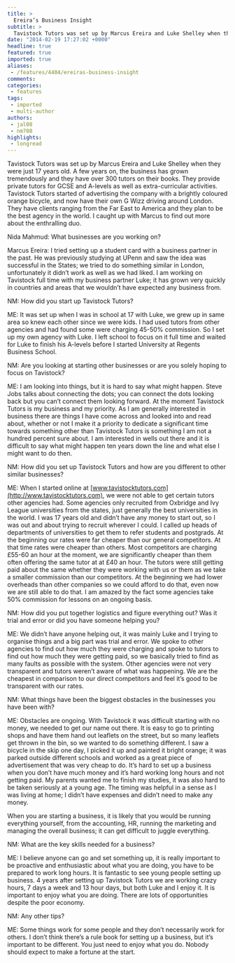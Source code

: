 ```yaml
---
title: >
  Ereira’s Business Insight
subtitle: >
  Tavistock Tutors was set up by Marcus Ereira and Luke Shelley when they were just 17 years old. A few years on, the business has grown tremendously and they have over 300 tutors on their books.
date: "2014-02-19 17:27:02 +0000"
headline: true
featured: true
imported: true
aliases:
 - /features/4404/ereiras-business-insight
comments:
categories:
 - features
tags:
 - imported
 - multi-author
authors:
 - jal08
 - nm708
highlights:
 - longread
---
```


Tavistock Tutors was set up by Marcus Ereira and Luke Shelley when they were just 17 years old. A few years on, the business has grown tremendously and they have over 300 tutors on their books. They provide private tutors for GCSE and A-levels as well as extra-curricular activities. Tavistock Tutors started of advertising the company with a brightly coloured orange bicycle, and now have their own G Wizz driving around London. They have clients ranging from the Far East to America and they plan to be the best agency in the world. I caught up with Marcus to find out more about the enthralling duo.

Nida Mahmud: What businesses are you working on?

Marcus Ereira: I tried setting up a student card with a business partner in the past. He was previously studying at UPenn and saw the idea was successful in the States; we tried to do something similar in London, unfortunately it didn’t work as well as we had liked. I am working on Tavistock full time with my business partner Luke; it has grown very quickly in countries and areas that we wouldn’t have expected any business from.

NM: How did you start up Tavistock Tutors?

ME: It was set up when I was in school at 17 with Luke, we grew up in same area so knew each other since we were kids. I had used tutors from other agencies and had found some were charging 45-50% commission. So I set up my own agency with Luke. I left school to focus on it full time and waited for Luke to finish his A-levels before I started University at Regents Business School.

NM: Are you looking at starting other businesses or are you solely hoping to focus on Tavistock?

ME: I am looking into things, but it is hard to say what might happen. Steve Jobs talks about connecting the dots; you can connect the dots looking back but you can’t connect them looking forward. At the moment Tavistock Tutors is my business and my priority. As I am generally interested in business there are things I have come across and looked into and read about, whether or not I make it a priority to dedicate a significant time towards something other than Tavistock Tutors is something I am not a hundred percent sure about. I am interested in wells out there and it is difficult to say what might happen ten years down the line and what else I might want to do then.

NM: How did you set up Tavistock Tutors and how are you different to other similar businesses?

ME: When I started online at [www.tavistocktutors.com](http://www.tavistocktutors.com), we were not able to get certain tutors other agencies had. Some agencies only recruited from Oxbridge and Ivy League universities from the states, just generally the best universities in the world. I was 17 years old and didn’t have any money to start out, so I was out and about trying to recruit wherever I could. I called up heads of departments of universities to get them to refer students and postgrads. At the beginning our rates were far cheaper than our general competitors. At that time rates were cheaper than others. Most competitors are charging £55-60 an hour at the moment, we are significantly cheaper than them often offering the same tutor at at £40 an hour. The tutors were still getting paid about the same whether they were working with us or them as we take a smaller commission than our competitors. At the beginning we had lower overheads than other companies so we could afford to do that, even now we are still able to do that. I am amazed by the fact some agencies take 50% commission for lessons on an ongoing basis.

NM: How did you put together logistics and figure everything out? Was it trial and error or did you have someone helping you?

ME: We didn’t have anyone helping out, it was mainly Luke and I trying to organise things and a big part was trial and error. We spoke to other agencies to find out how much they were charging and spoke to tutors to find out how much they were getting paid, so we basically tried to find as many faults as possible with the system. Other agencies were not very transparent and tutors weren’t aware of what was happening. We are the cheapest in comparison to our direct competitors and feel it’s good to be transparent with our rates.

NM: What things have been the biggest obstacles in the businesses you have been with?

ME: Obstacles are ongoing. With Tavistock it was difficult starting with no money, we needed to get our name out there. It is easy to go to printing shops and have them hand out leaflets on the street, but so many leaflets get thrown in the bin, so we wanted to do something different. I saw a bicycle in the skip one day, I picked it up and painted it bright orange; it was parked outside different schools and worked as a great piece of advertisement that was very cheap to do. It’s hard to set up a business when you don’t have much money and it’s hard working long hours and not getting paid. My parents wanted me to finish my studies, it was also hard to be taken seriously at a young age. The timing was helpful in a sense as I was living at home; I didn’t have expenses and didn’t need to make any money.

When you are starting a business, it is likely that you would be running everything yourself, from the accounting, HR, running the marketing and managing the overall business; it can get difficult to juggle everything.

NM: What are the key skills needed for a business?

ME: I believe anyone can go and set something up, it is really important to be proactive and enthusiastic about what you are doing, you have to be prepared to work long hours. It is fantastic to see young people setting up business. 4 years after setting up Tavistock Tutors we are working crazy hours, 7 days a week and 13 hour days, but both Luke and I enjoy it. It is important to enjoy what you are doing. There are lots of opportunities despite the poor economy.

NM: Any other tips?

ME: Some things work for some people and they don’t necessarily work for others. I don’t think there’s a rule book for setting up a business, but it’s important to be different. You just need to enjoy what you do. Nobody should expect to make a fortune at the start.
